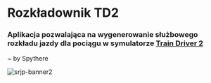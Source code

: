 # Rozkładownik TD2

### Aplikacja pozwalająca na wygenerowanie służbowego rozkładu jazdy dla pociągu w symulatorze [Train Driver 2](https://web.td2.info.pl/pl/)

~ by Spythere

![srjp-banner2](https://github.com/user-attachments/assets/fcc32652-6430-4ef3-8f91-538179dcf520)
